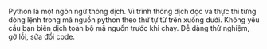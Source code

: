 Python là một ngôn ngữ thông dịch.
Vì
   trình thông dịch đọc và thực thi từng dòng lệnh trong mã nguồn python theo thứ tự từ trên xuống dưới.
   Không yêu cầu bạn biên dịch toàn bộ mã nguồn trước khi chạy.
   Dễ dàng thử nghiệm, gỡ lỗi, sửa đổi code.